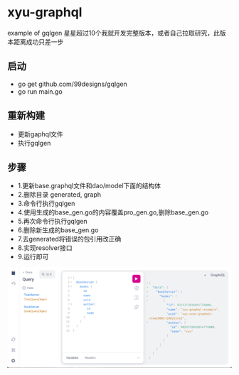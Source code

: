 # xyu-graphql
example of gqlgen
星星超过10个我就开发完整版本，或者自己拉取研究，此版本距离成功只差一步

## 启动
+ go get github.com/99designs/gqlgen
+ go run main.go

## 重新构建
+ 更新gaphql文件
+ 执行gqlgen


## 步骤
+ 1.更新base.graphql文件和dao/model下面的结构体
+ 2.删除目录 generated, graph
+ 3.命令行执行gqlgen
+ 4.使用生成的base_gen.go的内容覆盖pro_gen.go,删除base_gen.go
+ 5.再次命令行执行gqlgen
+ 6.删除新生成的base_gen.go
+ 7.去generated将错误的包引用改正确
+ 8.实现resolver接口
+ 9.运行即可



![img.png](assets/img.png)
